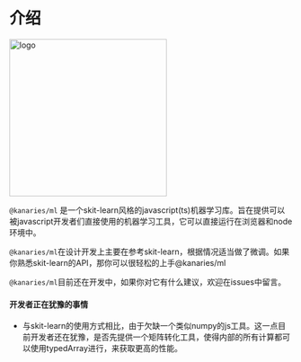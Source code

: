 # 介绍

<img src="https://ch-rath.oss-ap-northeast-1.aliyuncs.com/assets/kanaries-light-bg.png" alt="logo" width="280px" style="" />

`@kanaries/ml` 是一个skit-learn风格的javascript(ts)机器学习库。旨在提供可以被javascript开发者们直接使用的机器学习工具，它可以直接运行在浏览器和node环境中。

`@kanaries/ml`在设计开发上主要在参考skit-learn，根据情况适当做了微调。如果你熟悉skit-learn的API，那你可以很轻松的上手@kanaries/ml


`@kanaries/ml`目前还在开发中，如果你对它有什么建议，欢迎在issues中留言。

#### 开发者正在犹豫的事情
+ 与skit-learn的使用方式相比，由于欠缺一个类似numpy的js工具。这一点目前开发者还在犹豫，是否先提供一个矩阵转化工具，使得内部的所有计算都可以使用typedArray进行，来获取更高的性能。
